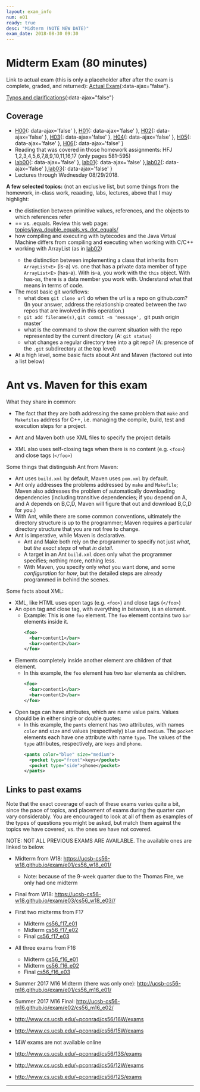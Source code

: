 ```yaml
---
layout: exam_info
num: e01
ready: true
desc: "Midterm (NOTE NEW DATE)"
exam_date: 2018-08-30 09:30
---
```



<div style="display:none;">  http://ucsb-cs56-m18.github.io/exam/e01
</div>

# Midterm Exam (80 minutes)

Link to actual exam (this is only a placeholder after after the exam is complete, graded,
and returned): [Actual Exam](cs56_m18_e01/){:data-ajax="false"}.

[Typos and clarifications](typos){:data-ajax="false"}


## Coverage


* [H00](/hwk/h00){: data-ajax='false' }, [H01](/hwk/h01/){: data-ajax='false' }, [H02](/hwk/h02/){: data-ajax='false' }, [H03](/hwk/h03/){: data-ajax='false' }, [H04](/hwk/h04/){: data-ajax='false' }, [H05](/hwk/h05/){: data-ajax='false' }, [H06](/hwk/h06/){: data-ajax='false' }
* Reading that was covered in those homework assignments:
   HFJ 1,2,3,4,5,6,7,8,9,10,11,16,17 (only pages 581-595)
* [lab00](/lab/lab00/){: data-ajax='false' }, [lab01](/lab/lab01/){: data-ajax='false' },[lab02](/lab/lab02/){: data-ajax='false' },[lab03](/lab/lab03/){: data-ajax='false' }
* Lectures through Wednesday 08/29/2018.

**A few selected topics:** (not an exclusive list, but some things from the homework, in-class work, reaading, labs, lectures, above that I may highlight:

* the distinction between primitive values, references, and the objects to which references refer
* == vs. .equals.  Review this web page: [topics/java_double_equals_vs_dot_equals/](https://ucsb-cs56-pconrad.github.io/topics/java_double_equals_vs_dot_equals/)
* how compiling and executing with bytecodes and the Java Virtual Machine differs from compiling and executing when working with C/C++
* working with ArrayList<E> (as in [lab02](/lab/lab02))
     * the distinction between implementing a class that inherits from `ArrayList<E>` (is-a) vs. one that has a private data member of type `ArrayList<E>` (has-a).    With is-a, you work with the `this` object.  With has-as, there is a data member you work with.  Understand what that means in terms of code.
* The most basic git workflows:
    * what does `git clone url` do when the url is a repo on github.com? (In your answer, address the relationship created
       between the *two* repos that are involved in this operation.) 
    * `git add filename(s)`, `git commit -m 'message', `git push origin master`
    * what is the command to show the current situation with the repo represented by the current directory (A: `git status`)
    * what changes a regular directory tree into a git repo? (A: presence of the `.git` subdirectory at the top level)
* At a high level, some basic facts about Ant and Maven (factored out into a list below)

# Ant vs. Maven for this exam

What they share in common: 
* The fact that they are both addressing the same problem that `make` and `Makefiles` address for C++, i.e. managing the compile, build, test and execution steps for a project.
* Ant and Maven both use XML files to specify the project details


   
   
* XML also uses self-closing tags when there is no content (e.g. `<foo>`) and close tags (`</foo>`)


Some things that distinguish Ant from Maven:
* Ant uses `build.xml` by default, Maven uses `pom.xml` by  default.
* Ant only addresses the problems addressed by `make` and `Makefile`; Maven also addresses the problem of automatically downloading dependencies (including transitive dependencies; if you depend on A, and A depends on B,C,D, Maven will figure that out and download B,C,D for you.)
* With Ant, while there are some common conventions, ultimately the directory structure is up to the programmer; Maven requires a particular directory structure that you are not free to change.
* Ant is imperative, while Maven is declarative.
   * Ant and Make both rely on the programmer to specify not just *what*, but *the exact steps* of what *in detail*.  
   * A target in an Ant `build.xml` does only what the programmer specifies; nothing more, nothing less.   
   * With Maven, you specify only *what* you want done, and some *configuration* for *how*, but the detailed steps are already programmed in behind the scenes. 
    
Some facts about XML:

* XML, like HTML uses open tags (e.g. `<foo>`) and close tags (`</foo>`)
* An open tag and close tag, with everything in between, is an element.
   * Example: This is one `foo` element.  The `foo` element contains two `bar` elements inside it.  
      ```xml
      <foo>
        <bar>content1</bar>
        <bar>content2</bar>
      </foo>
      ```
* Elements completely inside another element are children of that element. 
   * In this example, the `foo` element has two `bar` elements as children.
      ```xml
      <foo>
        <bar>content1</bar>
        <bar>content2</bar>
      </foo>
      ```      
* Open tags can have attributes, which are name value pairs.  Values should be in either single or double quotes:
   * In this example, the `pants` element has two attributes, with names `color` and `size` and values (respectively) `blue` and `medium`.   The `pocket` elements each have one attribute with name `type`.   The values of the `type` attributes, respectively, are `keys` and `phone`.
      ```xml
      <pants color="blue" size="medium">
        <pocket type="front">keys</pocket>
        <pocket type="side">phone</pocket>
      </pants>
      ```          
## Links to past exams

Note that the exact coverage of each of these exams varies quite a bit, since the pace of topics, and placement of exams during the quarter can vary considerably.  You are encouraged to look at all of them as examples of the types of questions you might be asked, but
match them against the topics we have covered, vs. the ones we have not covered.

NOTE: NOT ALL PREVIOUS EXAMS ARE AVAILABLE.    The available ones are linked to below.

* Midterm from W18: <https://ucsb-cs56-w18.github.io/exam/e01/cs56_w18_e01/>
   * Note: because of the 9-week quarter due to the Thomas Fire, we only had one midterm
* Final from W18: <https://ucsb-cs56-w18.github.io/exam/e03/cs56_w18_e03//>

* First two midterms from F17
    * Midterm [cs56_f17_e01](http://ucsb-cs56-f17.github.io/exam/e01/cs56_f17_e01/)
    * Midterm [cs56_f17_e02](http://ucsb-cs56-f17.github.io/exam/e02/cs56_f17_e02/)
    * Final [cs56_f17_e03](http://ucsb-cs56-f17.github.io/exam/e03/cs56_f17_e03/)	
* All three exams from F16
    * Midterm [cs56_f16_e01](http://ucsb-cs56-f16.github.io/exam/e01/cs56_f16_e01/)
    * Midterm [cs56_f16_e02](http://ucsb-cs56-f16.github.io/exam/e01/cs56_f16_e02/)
    * Final [cs56_f16_e03](http://ucsb-cs56-f16.github.io/cs56_f16_e03/)
* Summer 2017 M16 Midterm (there was only one): <http://ucsb-cs56-m16.github.io/exam/e01/cs56_m16_e01/>
* Summer 2017 M16 Final: <http://ucsb-cs56-m16.github.io/exam/e02/cs56_m16_e02/>
* <http://www.cs.ucsb.edu/~pconrad/cs56/16W/exams> 
* <http://www.cs.ucsb.edu/~pconrad/cs56/15W/exams>
* 14W exams are not available online
* <http://www.cs.ucsb.edu/~pconrad/cs56/13S/exams>
* <http://www.cs.ucsb.edu/~pconrad/cs56/12W/exams>
* <http://www.cs.ucsb.edu/~pconrad/cs56/12S/exams>


---

<div style="display:none;">  http://ucsb-cs56-m18.github.io/exam/e01 </div>
